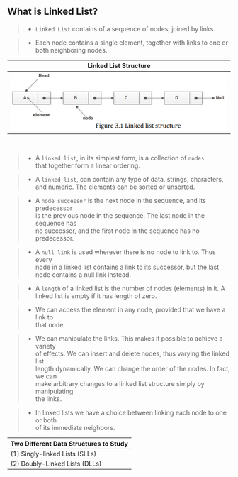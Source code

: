 ## What is Linked List?

> - `Linked List` contains of a sequence of nodes, joined by links.

> - Each node contains a single element, together with links to one or <br />
    both neighboring nodes.

| Linked List Structure |
| --------------------- |
| ![linked-list](./images/01-linked-list-structure.png) |

<br />

> - A `linked list`, in its simplest form, is a collection of `nodes` <br />
    that together form a linear ordering.

> - A `linked list`, can contain any type of data, strings, characters, <br />
    and numeric. The elements can be sorted or unsorted.

> - A `node successor` is the next node in the sequence, and its predecessor <br />
    is the previous node in the sequence. The last node in the sequence has <br />
    no successor, and the first node in the sequence has no predecessor.

> - A `null link` is used wherever there is no node to link to. Thus every <br />
    node in a linked list contains a link to its successor, but the last <br />
    node contains a null link instead.

> - A `length` of a linked list is the number of nodes (elements) in it. A <br />
    linked list is empty if it has length of zero.

> - We can access the element in any node, provided that we have a link to <br />
    that node.

> - We can manipulate the links. This makes it possible to achieve a variety <br />
    of effects. We can insert and delete nodes, thus varying the linked list <br />
    length dynamically. We can change the order of the nodes. In fact, we can <br />
    make arbitrary changes to a linked list structure simply by manipulating <br />
    the links.

> - In linked lists we have a choice between linking each node to one or both <br />
    of its immediate neighbors.

| Two Different Data Structures to Study |
| -------------------------------------- |
| (1) Singly-linked Lists (SLLs) |
| (2) Doubly-Linked Lists (DLLs) |
